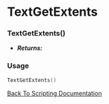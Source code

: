 # TextGetExtents

### TextGetExtents()
- ***Returns:*** 

### Usage

```Lua
TextGetExtents()
```


[Back To Scripting Documentation](../README.md)
